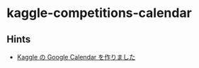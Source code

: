 # kaggle-competitions-calendar
## Hints
- [Kaggle の Google Calendar を作りました](https://doarakko.hatenablog.com/entry/2018/12/25/200000)